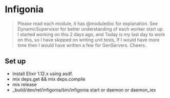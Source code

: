 # Infigonia

> Please read each module, it has @moduledoc for explanation.
> See DynamicSupervisor for better understanding of each worker start up.
> I started working on this 2 days ago, and Today is my last day to work on this, so I have skipped on writing unit tests, If I would have more time then I would have written a few for GenServers.
> Cheers.

## Set up

- Install Elixir 1.12.x using asdf.
- mix deps.get && mix deps.compile
- mix release
- _build/dev/rel/infigonia/bin/infigonia start or daemon or daemon_iex

